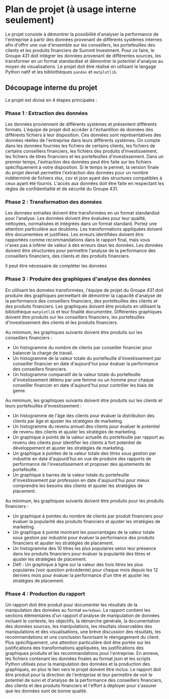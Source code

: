 # Plan de projet (à usage interne seulement)

Le projet consiste à démontrer la possibilité d'analyser la performance de l'entreprise à partir des données provenant de différents systèmes internes afin d'offrir une vue d'ensemble sur les conseillers, les portefeuilles des clients et les produits financiers de Summit Investment. Pour ce faire, le Groupe 431 doit intégrer les données provenant de différentes sources, les transformer en un format standardisé et démontrer le potentiel d'analyse au moyen de visualisations. Le projet doit être réalisé en utilisant le langage Python natif et les bibliothèques `pandas` et `matplotlib`.

## Découpage interne du projet

Le projet est divisé en 4 étapes principales :

### Phase 1 : Extraction des données 
Les données proviennent de différents systèmes et présentent différents formats. L'équipe de projet doit accéder à l'échantillon de données des différents fichiers à leur disposition. Ces données sont représentatives des données réelles de l'entreprise dans leurs différents systèmes. On compte dans les données fournies les fichiers de certains clients, les fichiers de certains conseillers financiers, les fichiers des produits d'investissement, les fichiers de titres financiers et les portefeuilles d'investissement. Dans un premier temps, l'extraction des données peut être faite sur les fichiers spécifiquement à votre disposition. Si le temps le permet, la version finale du projet devrait permettre l'extraction des données pour un nombre indéterminé de fichiers xlsx, csv et json ayant des structures compatibles à ceux ayant été fournis. L'accès aux données doit être faite en respectant les règles de confidentialité et de sécurité du Groupe 431. 

### Phase 2 : Transformation des données
Les données extraites doivent être transformées en un format standardisé pour l'analyse. Les données doivent être évaluées pour leur qualité, nettoyées, normalisées et intégrées dans un format standard. Portez une attention particulière aux doublons. Les transformations appliquées doivent être documentées et justifiées. Les erreurs identifiées doivent être rapportées comme recommandations dans le rapport final, mais vous n'avez pas à inférer de valeur à des erreurs dasn les données. Les données doivent être structurées pour permettre l'analyse de la performance des conseillers financiers, des clients et des produits financiers. 

Il peut être nécessaire de compléter les données 

### Phase 3 : Produire des graphiques d'analyse des données
En utilisant les données transformées, l'équipe de projet du Groupe 431 doit produire des graphiques permettant de démontrer la capacité d'analyse de la performance des conseillers financiers, des portefeuilles des clients et des produits financiers. Les graphiques doivent être produits en utilisant la bibliothèque `matplotlib` et leur finalité documentée. Différentes graphiques doivent être produits sur les conseillers financiers, les portefeuilles d'investissement des clients et les produits financiers.

Au minimum, les graphiques suivants doivent être produits sur les conseillers financiers :
- Un histogramme du nombre de clients par conseiller financier pour balancer la charge de travail.
- Un histogramme de la valeur totale du portefeuille d'investissement par conseiller financier en date d'aujourd'hui pour évaluer la performance des conseillers financiers.
- Un histogramme comparatif de la valeur totale du portefeuille d'investissement détenu par une femme ou un homme pour chaque conseiller financier en date d'aujourd'hui pour contrôler les biais de genre.

Au minimum, les graphiques suivants doivent être produits sur les clients et leurs portefeuilles d'investissement :
- Un histogramme de l'âge des clients pour évaluer la distribution des clients par âge et ajuster les stratégies de marketing.
- Un histogramme du revenu annuel des clients pour évaluer le potentiel de revenu des clients et ajuster les stratégies de marketing.
- Un graphique à points de la valeur actuelle du portefeuille par rapport au revenu des clients pour identifier les clients à fort potentiel de développement et ajuster les stratégies de marketing.
- Un graphique à pointes de la valeur totale des titres sous gestion par industrie en date d'aujourd'hui en vue de produire des rapports de performance de l'invesstissement et proposer des ajustements de portefeuille.
- Un graphique à barres de la valeur totale du portefeuille d'investissement par profession en date d'aujourd'hui pour mieux comprendre les besoins des clients et ajuster les stratégies de placement.


Au minimum, les graphiques suivants doivent être produits pour les produits financiers :
- Un graphique à pointes du nombre de clients par produit financiers pour évaluer la popularité des produits financiers et ajuster les stratégies de marketing.
- Un graphique à pointe montrant les pourcentages de la valeur totale sous gestion par industrie pour évaluer la performance des produits financiers et ajuster les stratégies de placement.
- Un histogramme des 10 titres les plus populaires selon leur présence dans les produits financiers pour évaluer la popularité des titres et ajuster les stratégies de placement.
- Défi : Un graphique à ligne sur la valeur des trois titres les plus populaires (voir question précédente) pour chaque mois depuis les 12 derniers mois pour évaluer la performance d'un titre et ajuster les stratégies de placement.

### Phase 4 : Production du rapport

Un rapport doit être produit pour documenter les résultats de la manipulation des données au format `markdown`. Le rapport contient les sections élémentaires d'un rapport d'analyse de manipulation de données incluant le contexte, les objectifs, la démarche générale, la documentation des données sources, les manipulations, les résultats observables des manipulations et des visualisations, une brève discussion des résultats, les recommandations et une conclusion favorisant le réengagement du client. Plus spécifiquement, une attention particulière doit être portée sur les justifications des transformations appliquées, les justifications des graphiques produits et les recommandations pour l'entreprise. En annexe, les fichiers contenant les données finales au format json et les scripts Python utilisés pour la manipulation des données et la production des graphiques, en plus le lien vers le projet doivent être inclus. Le rapport doit être produit pour la direction de l'entreprise et leur permettre de voir le potentiel de suivi et d'analyse de la performance des conseillers financiers, des clients et des produits financiers et l'effort à déployer pour s'assurer que les données sont de bonne qualité.